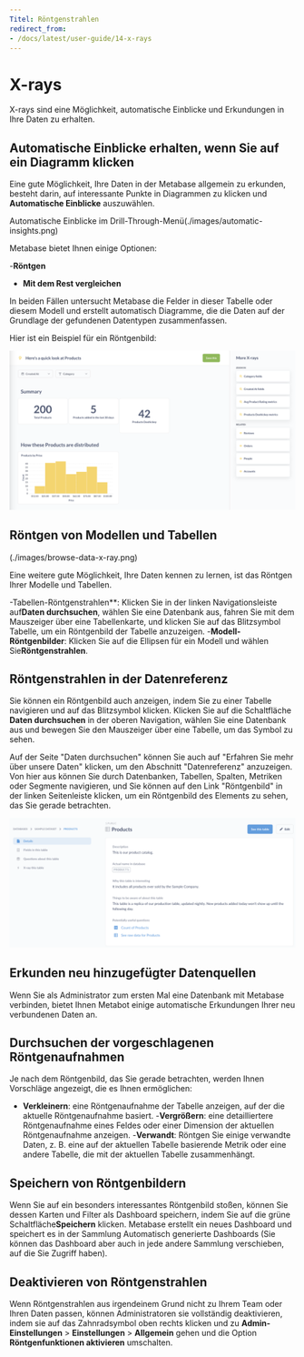 ```yaml
---
Titel: Röntgenstrahlen
redirect_from:
- /docs/latest/user-guide/14-x-rays
---
```



# X-rays


X-rays sind eine Möglichkeit, automatische Einblicke und Erkundungen in Ihre Daten zu erhalten.


## Automatische Einblicke erhalten, wenn Sie auf ein Diagramm klicken


Eine gute Möglichkeit, Ihre Daten in der Metabase allgemein zu erkunden, besteht darin, auf interessante Punkte in Diagrammen zu klicken und **Automatische Einblicke** auszuwählen.


Automatische Einblicke im Drill-Through-Menü(./images/automatic-insights.png)


Metabase bietet Ihnen einige Optionen:


-**Röntgen**
- **Mit dem Rest vergleichen**


In beiden Fällen untersucht Metabase die Felder in dieser Tabelle oder diesem Modell und erstellt automatisch Diagramme, die die Daten auf der Grundlage der gefundenen Datentypen zusammenfassen.


Hier ist ein Beispiel für ein Röntgenbild:


![Beispiel-Röntgenbild der Produkttabelle](./images/x-ray-example.png)


## Röntgen von Modellen und Tabellen


(./images/browse-data-x-ray.png)


Eine weitere gute Möglichkeit, Ihre Daten kennen zu lernen, ist das Röntgen Ihrer Modelle und Tabellen.


-Tabellen-Röntgenstrahlen**: Klicken Sie in der linken Navigationsleiste auf**Daten durchsuchen**, wählen Sie eine Datenbank aus, fahren Sie mit dem Mauszeiger über eine Tabellenkarte, und klicken Sie auf das Blitzsymbol Tabelle, um ein Röntgenbild der Tabelle anzuzeigen.
-**Modell-Röntgenbilder**: Klicken Sie auf die Ellipsen für ein Modell und wählen Sie**Röntgenstrahlen**.


## Röntgenstrahlen in der Datenreferenz


Sie können ein Röntgenbild auch anzeigen, indem Sie zu einer Tabelle navigieren und auf das Blitzsymbol klicken. Klicken Sie auf die Schaltfläche **Daten durchsuchen** in der oberen Navigation, wählen Sie eine Datenbank aus und bewegen Sie den Mauszeiger über eine Tabelle, um das Symbol zu sehen.


Auf der Seite "Daten durchsuchen" können Sie auch auf "Erfahren Sie mehr über unsere Daten" klicken, um den Abschnitt "Datenreferenz" anzuzeigen. Von hier aus können Sie durch Datenbanken, Tabellen, Spalten, Metriken oder Segmente navigieren, und Sie können auf den Link "Röntgenbild" in der linken Seitenleiste klicken, um ein Röntgenbild des Elements zu sehen, das Sie gerade betrachten.


![Datenreferenz-Röntgenbild](./images/data-reference.png)


## Erkunden neu hinzugefügter Datenquellen


Wenn Sie als Administrator zum ersten Mal eine Datenbank mit Metabase verbinden, bietet Ihnen Metabot einige automatische Erkundungen Ihrer neu verbundenen Daten an.


## Durchsuchen der vorgeschlagenen Röntgenaufnahmen


Je nach dem Röntgenbild, das Sie gerade betrachten, werden Ihnen Vorschläge angezeigt, die es Ihnen ermöglichen:


- **Verkleinern**: eine Röntgenaufnahme der Tabelle anzeigen, auf der die aktuelle Röntgenaufnahme basiert.
-**Vergrößern**: eine detailliertere Röntgenaufnahme eines Feldes oder einer Dimension der aktuellen Röntgenaufnahme anzeigen.
-**Verwandt**: Röntgen Sie einige verwandte Daten, z. B. eine auf der aktuellen Tabelle basierende Metrik oder eine andere Tabelle, die mit der aktuellen Tabelle zusammenhängt.


## Speichern von Röntgenbildern


Wenn Sie auf ein besonders interessantes Röntgenbild stoßen, können Sie dessen Karten und Filter als Dashboard speichern, indem Sie auf die grüne Schaltfläche**Speichern** klicken. Metabase erstellt ein neues Dashboard und speichert es in der Sammlung Automatisch generierte Dashboards (Sie können das Dashboard aber auch in jede andere Sammlung verschieben, auf die Sie Zugriff haben).


## Deaktivieren von Röntgenstrahlen


Wenn Röntgenstrahlen aus irgendeinem Grund nicht zu Ihrem Team oder Ihren Daten passen, können Administratoren sie vollständig deaktivieren, indem sie auf das Zahnradsymbol oben rechts klicken und zu **Admin-Einstellungen** > **Einstellungen** > **Allgemein** gehen und die Option **Röntgenfunktionen aktivieren** umschalten.
